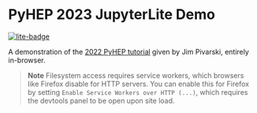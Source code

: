 # PyHEP 2023 JupyterLite Demo

[![lite-badge](https://jupyterlite.rtfd.io/en/latest/_static/badge.svg)](https://agoose77.github.io/pyhep-2023-jupyterlite-demo/lab/index.html?path=demo.ipynb)

A demonstration of the [2022 PyHEP tutorial](https://github.com/jpivarski-talks/2022-09-12-pyhep22-awkward-combinatorics) given by Jim Pivarski, entirely in-browser.

> **Note**
> Filesystem access requires service workers, which browsers like Firefox disable for HTTP servers. You can enable this for Firefox by setting `Enable Service Workers over HTTP (...)`, which requires the devtools panel to be open upon site load.
